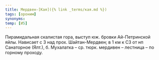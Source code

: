 ```yaml
---
title: Мердвен-[Кая]({% link _terms/кая.md %})
tags: [ороним]
synonyms:
temp: [И5]
---
```


Пирамидальная скалистая гора, выступ юж. бровки Ай-Петринской яйлы. Нависает с З
над прох. Шайтан-Мердвен; в 1 км к СЗ от нп Санаторное (Ялт.), б. Мухалатка –
ср. тюрк. мердивен – лестница – по горному проходу.

